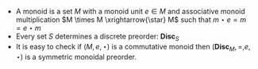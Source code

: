 - A monoid is a set $M$ with a monoid unit $e \in M$ and associative monoid multiplication $M \times M \xrightarrow{\star} M$ such that $m \star e=m=e \star m$
- Every set $S$ determines a discrete preorder: $\mathbf{Disc}_S$
- It is easy to check if $(M,e,\star)$ is a commutative monoid then $(\mathbf{Disc}_M, =, e, \star)$ is a symmetric monoidal preorder.
